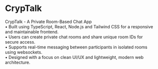 # CrypTalk

CrypTalk - A Private Room-Based Chat App  
•	Built using TypeScript, React, Node.js and Tailwind CSS for a responsive and maintainable frontend.  
•	Users can create private chat rooms and share unique room IDs for secure access.  
•	Supports real-time messaging between participants in isolated rooms using websockets.  
•	Designed with a focus on clean UI/UX and lightweight, modern web architecture.  
